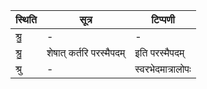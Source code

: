 | स्थिति | सूत्र | टिप्पणी |
| ----- | ------- | ------ |
| श्रु॒ | - | - |
| श्रु॒ | शेषात् कर्तरि परस्मैपदम् | इति परस्मैपदम् |
| श्रु | - | स्वरभेदमात्रालोपः |
